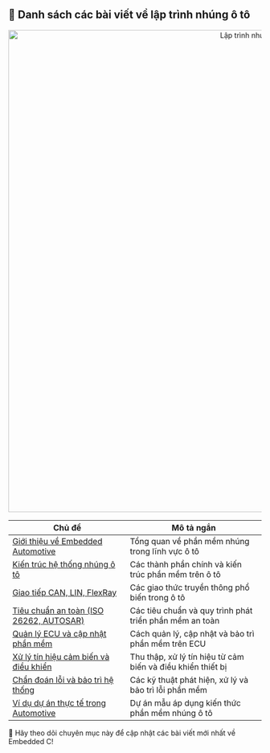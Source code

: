 ## 📑 Danh sách các bài viết về lập trình nhúng ô tô

<p align="center">
  <img src="/automotive/assets/automotive.png" alt="Lập trình nhúng ô tô" style="width: 100vw" />
</p>

| Chủ đề                                         | Mô tả ngắn                                               |
|------------------------------------------------|----------------------------------------------------------|
| [Giới thiệu về Embedded Automotive](/automotive/intro/)         | Tổng quan về phần mềm nhúng trong lĩnh vực ô tô          |
| [Kiến trúc hệ thống nhúng ô tô](#)             | Các thành phần chính và kiến trúc phần mềm trên ô tô     |
| [Giao tiếp CAN, LIN, FlexRay](#)               | Các giao thức truyền thông phổ biến trong ô tô           |
| [Tiêu chuẩn an toàn (ISO 26262, AUTOSAR)](#)   | Các tiêu chuẩn và quy trình phát triển phần mềm an toàn  |
| [Quản lý ECU và cập nhật phần mềm](#)          | Cách quản lý, cập nhật và bảo trì phần mềm trên ECU       |
| [Xử lý tín hiệu cảm biến và điều khiển](#)     | Thu thập, xử lý tín hiệu từ cảm biến và điều khiển thiết bị|
| [Chẩn đoán lỗi và bảo trì hệ thống](#)         | Các kỹ thuật phát hiện, xử lý và bảo trì lỗi phần mềm     |
| [Ví dụ dự án thực tế trong Automotive](#)      | Dự án mẫu áp dụng kiến thức phần mềm nhúng ô tô           |

🌟 Hãy theo dõi chuyên mục này để cập nhật các bài viết mới nhất về Embedded C!
